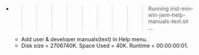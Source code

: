 * >>>>>>>>> Running inst-min-win-jwm-help-manuals-text.sh ...
  * Add user & developer manuals(text) in Help menu.
  * Disk size = 2706740K. Space Used = 40K. Runtime = 00:00:00:01.
